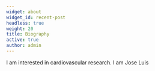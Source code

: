 ```yaml
---
widget: about
widget_id: recent-post
headless: true
weight: 20
title: Biography
active: true
author: admin
---
```

I am interested in cardiovascular research. I am Jose Luis
